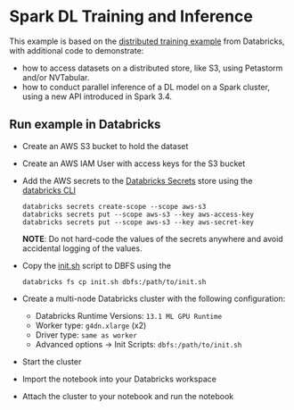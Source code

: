 # Spark DL Training and Inference

This example is based on the [distributed training example](https://docs.databricks.com/machine-learning/train-model/distributed-training/spark-pytorch-distributor.html#end-to-end-distributed-training-on-databricks-notebook) from Databricks, with additional code to demonstrate:
- how to access datasets on a distributed store, like S3, using Petastorm and/or NVTabular.
- how to conduct parallel inference of a DL model on a Spark cluster, using a new API introduced in Spark 3.4.

## Run example in Databricks
- Create an AWS S3 bucket to hold the dataset
- Create an AWS IAM User with access keys for the S3 bucket
- Add the AWS secrets to the [Databricks Secrets](https://docs.databricks.com/security/secrets/secrets.html) store using the [databricks CLI](https://docs.databricks.com/dev-tools/cli/index.html)
  ```
  databricks secrets create-scope --scope aws-s3
  databricks secrets put --scope aws-s3 --key aws-access-key
  databricks secrets put --scope aws-s3 --key aws-secret-key
  ```
  **NOTE**: Do not hard-code the values of the secrets anywhere and avoid accidental logging of the values.

- Copy the [init.sh](./init.sh) script to DBFS using the
  ```
  databricks fs cp init.sh dbfs:/path/to/init.sh
  ```
- Create a multi-node Databricks cluster with the following configuration:
  - Databricks Runtime Versions: `13.1 ML GPU Runtime`
  - Worker type: `g4dn.xlarge` (x2)
  - Driver type: `same as worker`
  - Advanced options -> Init Scripts: `dbfs:/path/to/init.sh`
- Start the cluster
- Import the notebook into your Databricks workspace
- Attach the cluster to your notebook and run the notebook
